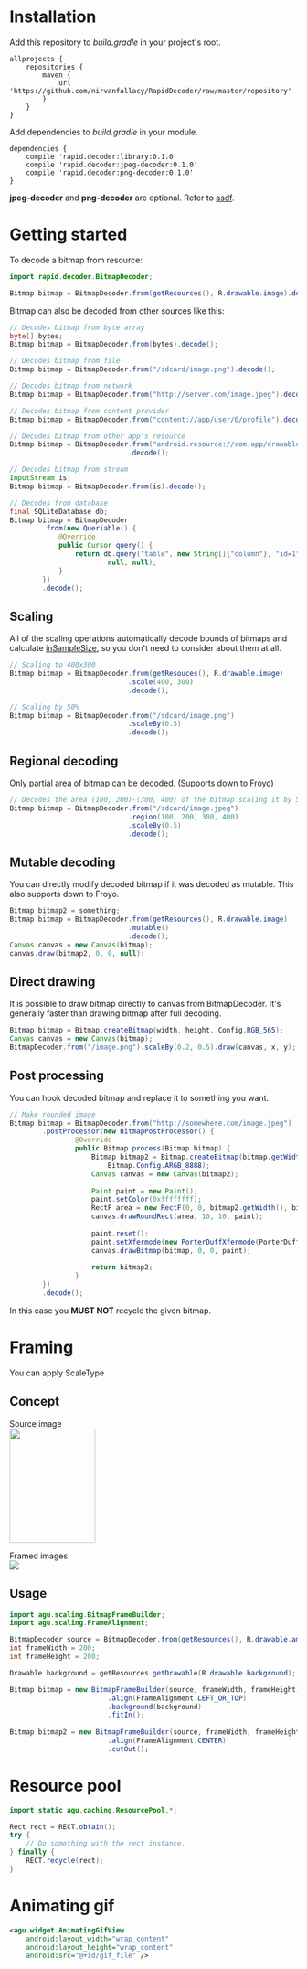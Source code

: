 Installation
============

Add this repository to _build.gradle_ in your project's root.

```
allprojects {
    repositories {
        maven {
            url 'https://github.com/nirvanfallacy/RapidDecoder/raw/master/repository'
        }
    }
}
```

Add dependencies to _build.gradle_ in your module.

```
dependencies {
    compile 'rapid.decoder:library:0.1.0'
    compile 'rapid.decoder:jpeg-decoder:0.1.0'
    compile 'rapid.decoder:png-decoder:0.1.0'
}
```

**jpeg-decoder** and **png-decoder** are optional. Refer to [asdf](#basic-decoding).

Getting started
===============

To decode a bitmap from resource:

```java
import rapid.decoder.BitmapDecoder;

Bitmap bitmap = BitmapDecoder.from(getResources(), R.drawable.image).decode();
```

Bitmap can also be decoded from other sources like this:

```java
// Decodes bitmap from byte array
byte[] bytes;
Bitmap bitmap = BitmapDecoder.from(bytes).decode();

// Decodes bitmap from file
Bitmap bitmap = BitmapDecoder.from("/sdcard/image.png").decode();

// Decodes bitmap from network
Bitmap bitmap = BitmapDecoder.from("http://server.com/image.jpeg").decode();

// Decodes bitmap from content provider
Bitmap bitmap = BitmapDecoder.from("content://app/user/0/profile").decode();

// Decodes bitmap from other app's resource
Bitmap bitmap = BitmapDecoder.from("android.resource://com.app/drawable/ic_launcher")
                             .decode();

// Decodes bitmap from stream
InputStream is;
Bitmap bitmap = BitmapDecoder.from(is).decode();

// Decodes from database
final SQLiteDatabase db;
Bitmap bitmap = BitmapDecoder
        .from(new Queriable() {
            @Override
            public Cursor query() {
                return db.query("table", new String[]{"column"}, "id=1", null, null,
                        null, null);
            }
        })
        .decode();
```

Scaling
-------

All of the scaling operations automatically decode bounds of bitmaps and calculate [inSampleSize](http://developer.android.com/reference/android/graphics/BitmapFactory.Options.html#inSampleSize), so you don't need to consider about them at all.

```java
// Scaling to 400x300
Bitmap bitmap = BitmapDecoder.from(getResouces(), R.drawable.image)
                             .scale(400, 300)
                             .decode();

// Scaling by 50%
Bitmap bitmap = BitmapDecoder.from("/sdcard/image.png")
                             .scaleBy(0.5)
                             .decode();

```

Regional decoding
-----------------

Only partial area of bitmap can be decoded. (Supports down to Froyo)


```java
// Decodes the area (100, 200)-(300, 400) of the bitmap scaling it by 50%.
Bitmap bitmap = BitmapDecoder.from("/sdcard/image.jpeg")
                             .region(100, 200, 300, 400)
                             .scaleBy(0.5)
                             .decode();

```

Mutable decoding
----------------

You can directly modify decoded bitmap if it was decoded as mutable. This also supports down to Froyo.

```java
Bitmap bitmap2 = something;
Bitmap bitmap = BitmapDecoder.from(getResources(), R.drawable.image)
                             .mutable()
                             .decode();
Canvas canvas = new Canvas(bitmap);
canvas.draw(bitmap2, 0, 0, null):
```

Direct drawing
--------------

It is possible to draw bitmap directly to canvas from BitmapDecoder. It's generally faster than drawing bitmap after full decoding.

```java
Bitmap bitmap = Bitmap.createBitmap(width, height, Config.RGB_565);
Canvas canvas = new Canvas(bitmap);
BitmapDecoder.from("/image.png").scaleBy(0.2, 0.5).draw(canvas, x, y);
```

Post processing
---------------

You can hook decoded bitmap and replace it to something you want.

```java
// Make rounded image
Bitmap bitmap = BitmapDecoder.from("http://somewhere.com/image.jpeg")
        .postProcessor(new BitmapPostProcessor() {
                @Override
                public Bitmap process(Bitmap bitmap) {
                    Bitmap bitmap2 = Bitmap.createBitmap(bitmap.getWidth(), bitmap.getHeight(),
                        Bitmap.Config.ARGB_8888);
                    Canvas canvas = new Canvas(bitmap2);
                    
                    Paint paint = new Paint();
                    paint.setColor(0xffffffff);
                    RectF area = new RectF(0, 0, bitmap2.getWidth(), bitmap2.getHeight());
                    canvas.drawRoundRect(area, 10, 10, paint);
                    
                    paint.reset();
                    paint.setXfermode(new PorterDuffXfermode(PorterDuff.Mode.SRC_IN));
                    canvas.drawBitmap(bitmap, 0, 0, paint);
                    
                    return bitmap2;
                }
        })
        .decode();
```

In this case you **MUST NOT** recycle the given bitmap.


Framing
=======

You can apply ScaleType 

Concept
-------

Source image <br/>
<img src="https://raw.github.com/nirvanfallacy/AndroidGraphicsUtility/master/Sample/IntegratedSample/res/drawable-nodpi/amanda.jpg" width="150" height="200" />

Framed images <br/>
![](https://raw.github.com/nirvanfallacy/AndroidGraphicsUtility/master/Image/Framing.png)

Usage
-----

```java
import agu.scaling.BitmapFrameBuilder;
import agu.scaling.FrameAlignment;

BitmapDecoder source = BitmapDecoder.from(getResources(), R.drawable.amanda);
int frameWidth = 200;
int frameHeight = 200;

Drawable background = getResources.getDrawable(R.drawable.background);

Bitmap bitmap = new BitmapFrameBuilder(source, frameWidth, frameHeight)
                        .align(FrameAlignment.LEFT_OR_TOP)
                        .background(background)
                        .fitIn();
                        
Bitmap bitmap2 = new BitmapFrameBuilder(source, frameWidth, frameHeight)
                        .align(FrameAlignment.CENTER)
                        .cutOut();
```

Resource pool
=============

```java
import static agu.caching.ResourcePool.*;

Rect rect = RECT.obtain();
try {
    // Do something with the rect instance.
} finally {
    RECT.recycle(rect);
}
```

Animating gif
=============

```xml
<agu.widget.AnimatingGifView
    android:layout_width="wrap_content"
    android:layout_height="wrap_content"
    android:src="@+id/gif_file" />
```
